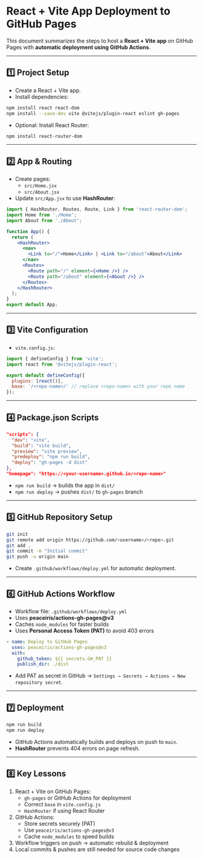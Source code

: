 <!-- 

Repo:
https://github.com/rarrdeguzman/my-react-app

Site:
https://rarrdeguzman.github.io/my-react-app/

-->

# React + Vite App Deployment to GitHub Pages

This document summarizes the steps to host a **React + Vite app** on GitHub Pages with **automatic deployment using GitHub Actions**.

---

## 1️⃣ Project Setup
- Create a React + Vite app.
- Install dependencies:

```bash
npm install react react-dom
npm install --save-dev vite @vitejs/plugin-react eslint gh-pages
```

- Optional: Install React Router:

```bash
npm install react-router-dom
```

---

## 2️⃣ App & Routing
- Create pages:  
  - `src/Home.jsx`  
  - `src/About.jsx`  
- Update `src/App.jsx` to use **HashRouter**:

```jsx
import { HashRouter, Routes, Route, Link } from 'react-router-dom';
import Home from './Home';
import About from './About';

function App() {
  return (
    <HashRouter>
      <nav>
        <Link to="/">Home</Link> | <Link to="/about">About</Link>
      </nav>
      <Routes>
        <Route path="/" element={<Home />} />
        <Route path="/about" element={<About />} />
      </Routes>
    </HashRouter>
  );
}
export default App;
```

---

## 3️⃣ Vite Configuration
- `vite.config.js`:

```js
import { defineConfig } from 'vite';
import react from '@vitejs/plugin-react';

export default defineConfig({
  plugins: [react()],
  base: '/<repo-name>/' // replace <repo-name> with your repo name
});
```

---

## 4️⃣ Package.json Scripts
```json
"scripts": {
  "dev": "vite",
  "build": "vite build",
  "preview": "vite preview",
  "predeploy": "npm run build",
  "deploy": "gh-pages -d dist"
},
"homepage": "https://<your-username>.github.io/<repo-name>"
```

- `npm run build` → builds the app in `dist/`  
- `npm run deploy` → pushes `dist/` to `gh-pages` branch  

---

## 5️⃣ GitHub Repository Setup
```bash
git init
git remote add origin https://github.com/<username>/<repo>.git
git add .
git commit -m "Initial commit"
git push -u origin main
```

- Create `.github/workflows/deploy.yml` for automatic deployment.

---

## 6️⃣ GitHub Actions Workflow
- Workflow file: `.github/workflows/deploy.yml`  
- Uses **peaceiris/actions-gh-pages@v3**  
- Caches `node_modules` for faster builds  
- Uses **Personal Access Token (PAT)** to avoid 403 errors

```yaml
- name: Deploy to GitHub Pages
  uses: peaceiris/actions-gh-pages@v3
  with:
    github_token: ${{ secrets.GH_PAT }}
    publish_dir: ./dist
```

- Add PAT as secret in GitHub → `Settings → Secrets → Actions → New repository secret`.

---

## 7️⃣ Deployment
```bash
npm run build
npm run deploy
```

- GitHub Actions automatically builds and deploys on push to `main`.  
- **HashRouter** prevents 404 errors on page refresh.

---

## 8️⃣ Key Lessons
1. React + Vite on GitHub Pages:
   - `gh-pages` or GitHub Actions for deployment
   - Correct `base` in `vite.config.js`
   - `HashRouter` if using React Router
2. GitHub Actions:
   - Store secrets securely (PAT)
   - Use `peaceiris/actions-gh-pages@v3`
   - Cache `node_modules` to speed builds
3. Workflow triggers on push → automatic rebuild & deployment
4. Local commits & pushes are still needed for source code changes

